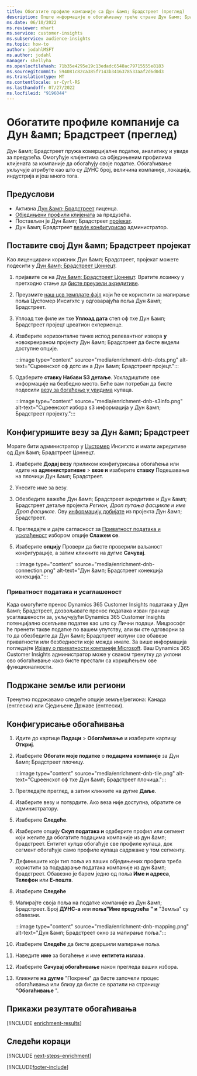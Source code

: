 ```yaml
---
title: Обогатите профиле компаније са Дун &амп; Брадстреет (преглед)
description: Опште информације о обогаћивању треће стране Дун &амп; Брадстреет.
ms.date: 06/10/2022
ms.reviewer: mhart
ms.service: customer-insights
ms.subservice: audience-insights
ms.topic: how-to
author: jodahlMSFT
ms.author: jodahl
manager: shellyha
ms.openlocfilehash: 71b35e4295e19c13edadc6548ac79715555e8183
ms.sourcegitcommit: 594081c82ca385f7143b3416378533aaf2d6d0d3
ms.translationtype: MT
ms.contentlocale: sr-Cyrl-RS
ms.lasthandoff: 07/27/2022
ms.locfileid: "9196044"
---
```

# <a name="enrich-company-profiles-with-dun--bradstreet-preview"></a>Обогатите профиле компаније са Дун &амп; Брадстреет (преглед)

Дун &амп; Брадстреет пружа комерцијалне податке, аналитику и увиде за предузећа. Омогућује клијентима са обједињеним профилима клијената за компаније да обогаћују своје податке. Обогаћивање укључује атрибуте као што су ДУНС број, величина компаније, локација, индустрија и још много тога.

## <a name="prerequisites"></a>Предуслови

- Активна [Дун &амп; Брадстреет](https://www.dnb.com/marketing/media/give-your-data-a-boost.html?source=microsoft_audience_insights) лиценца.
- [Обједињени профили клијената](customer-profiles.md) за предузећа.
- Постављен је Дун &амп; Брадстреет [пројекат](#set-up-your-dun--bradstreet-project).
- Дун &амп; Брадстреет [везу](connections.md)[је конфигурисао](#configure-a-connection-for-dun--bradstreet) администратор.

## <a name="set-up-your-dun--bradstreet-project"></a>Поставите свој Дун &амп; Брадстреет пројекат

Као лиценцирани корисник Дун &амп; Брадстреет, пројекат можете подесити у [Дун &амп; Брадстреет Цоннецт](https://connect.dnb.com?lead_source=microsoft_audienceinsights).

1. пријавите се на [Дун &амп; Брадстреет Цоннецт](https://connect.dnb.com?lead_source=microsoft_audienceinsights). Вратите лозинку у претходно стање да [бисте преузели акредитиве](https://sso.dnb.com/signin/forgot-password?lead_source=microsoft_audienceinsights).

1. Преузмите [наш цсв темплате фајл](https://c360devenrichment.blob.core.windows.net/mapping/DnBCIdatamapping.csv) који ће се користити за мапирање поља Цустомер Инсигхтс у одговарајућа поља Дун &амп; Брадстреет.

1. Уплоад тхе филе ин тхе **Уплоад дата** степ оф тхе Дун &амп; Брадстреет пројецт цреатион еxпериенце.

1. Изаберите хоризонталне тачке испод релевантног извора **у** новокреираном пројекту Дун &амп; Брадстреет да бисте видели доступне опције.

   :::image type="content" source="media/enrichment-dnb-dots.png" alt-text="Сцреенсхот оф дотс ин а Дун &амп; Брадстреет пројецт.":::

1. Одаберите **ставку Набави S3 детаље**. Ускладиштите ове информације на безбедно место. Биће вам потребан да бисте подесили [везу за богаћење у увидима](#configure-a-connection-for-dun--bradstreet) купаца.

   :::image type="content" source="media/enrichment-dnb-s3info.png" alt-text="Сцреенсхот избора s3 информација у Дун &амп; Брадстреет пројекту.":::

## <a name="configure-a-connection-for-dun--bradstreet"></a>Конфигуришите везу за Дун &амп; Брадстреет

Морате бити администратор у [Цустомер](permissions.md#admin) Инсигхтс и имати акредитиве од Дун &амп; Брадстреет Цоннецт.

1. Изаберите **Додај везу** приликом конфигурисања обогаћења или идите на **административне** > **везе и** изаберите **ставку** Подешавање на плочици Дун &амп; Брадстреет.

1. Унесите име за везу.

1. Обезбедите важеће Дун &амп; Брадстреет акредитиве и Дун &амп; Брадстреет детаље пројекта *Регион, Дроп путања фасцикле и име Дроп фасцикле*. Ову [информацију добијате](#set-up-your-dun--bradstreet-project) из пројекта Дун &амп; Брадстреет.

1. Прегледајте и дајте сагласност за [Приватност података и усклађеност](#data-privacy-and-compliance) избором опције **Слажем се**.

1. Изаберите **опцију** Провери да бисте проверили ваљаност конфигурације, а затим кликните на дугме **Сачувај**.

   :::image type="content" source="media/enrichment-dnb-connection.png" alt-text="Дун &амп; Брадстреет конекција конекција.":::

### <a name="data-privacy-and-compliance"></a>Приватност података и усаглашеност

Када омогућите пренос Dynamics 365 Customer Insights података у Дун &амп; Брадстреет, дозвољавате пренос података изван границе усаглашености за, укључујући Dynamics 365 Customer Insights потенцијално осетљиве податке као што су Лични подаци. Мицрософт ће пренети такве податке по вашем упутству, али ви сте одговорни за то да обезбедите да Дун &амп; Брадстреет испуни све обавезе приватности или безбедности које можда имате. За више информација погледајте [Изјаву о приватности компаније Microsoft](https://go.microsoft.com/fwlink/?linkid=396732).
Ваш Dynamics 365 Customer Insights администратор може у сваком тренутку да уклони ово обогаћивање како бисте престали са коришћењем ове функционалности.

## <a name="supported-countries-or-regions"></a>Подржане земље или региони

Тренутно подржавамо следеће опције земље/региона: Канада (енглески) или Сједињене Државе (енглески).

## <a name="configure-the-enrichment"></a>Конфигурисање обогаћивања

1. Идите до картице **Подаци** > **Обогаћивање** и изаберите картицу **Откриј**.

1. Изаберите **Обогати моје податке** о **подацима компаније** за Дун &амп; Брадстреет плочицу.

   :::image type="content" source="media/enrichment-dnb-tile.png" alt-text="Сцреенсхот оф тхе Дун &амп; Брадстреет плочица.":::

1. Прегледајте преглед, а затим кликните на дугме **Даље**.

1. Изаберите везу и потврдите. Ако веза није доступна, обратите се администратору.

1. Изаберите **Следеће**.

1. Изаберите опцију **Скуп података и** одаберите профил или сегмент који желите да обогатите подацима компаније из дун &амп; брадстреет. Ентитет *купца* обогаћује све профиле купаца, док сегмент обогаћује само профиле купаца садржане у том сегменту.

1. Дефинишите који тип поља из ваших обједињених профила треба користити за подударање података компаније из дун &амп; брадстреет. Обавезно је барем једно од поља **Име и адреса**, **Телефон** или **Е-пошта**.

1. Изаберите **Следеће**

1. Мапирајте своја поља на податке компаније из Дун &амп; Брадстреет. Број **ДУНС-а** или **поља"Име предузећа** **" и** "Земља" су обавезни.

      :::image type="content" source="media/enrichment-dnb-mapping.png" alt-text="Дун &амп; Брадстреет окно за мапирање поља.":::

1. Изаберите **Следеће** да бисте довршили мапирање поља.

1. Наведите **име** за богаћење и име **ентитета излаза**.

1. Изаберите **Сачувај обогаћивање** након прегледа ваших избора.

1. Кликните **на дугме** "Покрени" да бисте започели процес обогаћивања или близу да бисте се вратили на страницу **"Обогаћивање** ".

## <a name="view-enrichment-results"></a>Прикажи резултате обогаћивања

[!INCLUDE [enrichment-results](includes/enrichment-results.md)]

## <a name="next-steps"></a>Следећи кораци

[!INCLUDE [next-steps-enrichment](includes/next-steps-enrichment.md)]

[!INCLUDE[footer-include](includes/footer-banner.md)]
